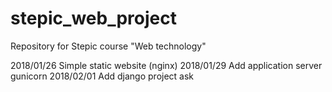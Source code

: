 # stepic_web_project
Repository for Stepic course  "Web technology"

2018/01/26
Simple static website (nginx)
2018/01/29
Add application server gunicorn
2018/02/01
Add django project ask
